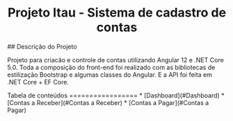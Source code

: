 <h1 align="center">Projeto Itau - Sistema de cadastro de contas</h1>
## Descrição do Projeto
<p>
  Projeto para criacão e controle de contas utilizando Angular 12 e .NET Core 5.0.
  Toda a composição do front-end foi realizado com as bibliotecas de estilização Bootstrap e algumas classes do Angular. E a API foi feita em .NET Core + EF Core.
</p>
Tabela de conteúdos
=================
<!--ts-->
   * [Dashboard](#Dashboard)
   * [Contas a Receber](#Contas a Receber)
   * [Contas a Pagar](#Contas a Pagar)
<!--te-->
